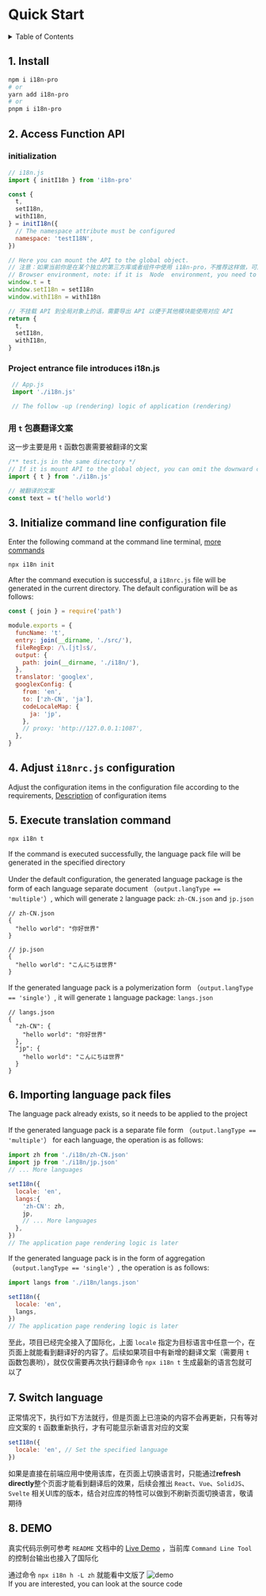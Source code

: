 
# Quick Start

<details >
  <summary>Table of Contents</summary>

  &emsp;&emsp;[1. Install](#1-install)<br/>
  &emsp;&emsp;[2. Access Function API](#2-access-function-api)<br/>
  &emsp;&emsp;&emsp;&emsp;[initialization](#initialization)<br/>
  &emsp;&emsp;&emsp;&emsp;[Project entrance file introduces i18n.js](#project-entrance-file-introduces-i18njs)<br/>
  &emsp;&emsp;&emsp;&emsp;[用 `t` 包裹翻译文案](#用-t-包裹翻译文案)<br/>
  &emsp;&emsp;[3. Initialize command line configuration file](#3-initialize-command-line-configuration-file)<br/>
  &emsp;&emsp;[4. Adjust  `i18nrc.js`  configuration](#4-adjust--i18nrcjs--configuration)<br/>
  &emsp;&emsp;[5. Execute translation command](#5-execute-translation-command)<br/>
  &emsp;&emsp;[6. Importing language pack files](#6-importing-language-pack-files)<br/>
  &emsp;&emsp;[7. Switch language](#7-switch-language)<br/>
  &emsp;&emsp;[8. DEMO](#8-demo)<br/>

</details>

## 1. Install

```bash
npm i i18n-pro
# or
yarn add i18n-pro
# or
pnpm i i18n-pro
```

## 2. Access Function API

### initialization

```js
// i18n.js
import { initI18n } from 'i18n-pro'

const {
  t,
  setI18n,
  withI18n,
} = initI18n({
  // The namespace attribute must be configured
  namespace: 'testI18N',
})

// Here you can mount the API to the global object.
// 注意：如果当前你是在某个独立的第三方库或者组件中使用 i18n-pro，不推荐这样做，可能会造成你的用户 API 命名冲突
// Browser environment, note: if it is  Node  environment, you need to replace  window  with  global 
window.t = t
window.setI18n = setI18n
window.withI18n = withI18n

// 不挂载 API 到全局对象上的话，需要导出 API 以便于其他模块能使用对应 API
return {
  t,
  setI18n,
  withI18n,
}
```

### Project entrance file introduces i18n.js

```js
 // App.js
 import './i18n.js'

 // The follow -up (rendering) logic of application (rendering)
```

### 用 `t` 包裹翻译文案
这一步主要是用 `t` 函数包裹需要被翻译的文案
```js
/** test.js in the same directory */
// If it is mount API to the global object, you can omit the downward code
import { t } from './i18n.js'

// 被翻译的文案
const text = t('hello world')
```


## 3. Initialize command line configuration file
Enter the following command at the command line terminal, [more commands](https://github.com/eyelly-wu/i18n-pro/blob/vdoc/docs/dist/COMMAND_LINE.md#command-list)
```bash
npx i18n init 
```
After the command execution is successful, a  `i18nrc.js`  file will be generated in the current directory. The default configuration will be as follows:
```js
const { join } = require('path')

module.exports = {
  funcName: 't',
  entry: join(__dirname, './src/'),
  fileRegExp: /\.[jt]s$/,
  output: {
    path: join(__dirname, './i18n/'),
  },
  translator: 'googlex',
  googlexConfig: {
    from: 'en',
    to: ['zh-CN', 'ja'],
    codeLocaleMap: {
      ja: 'jp',
    },
    // proxy: 'http://127.0.0.1:1087',
  },
}
```


## 4. Adjust  `i18nrc.js`  configuration
Adjust the configuration items in the configuration file according to the requirements, [Description](https://github.com/eyelly-wu/i18n-pro/blob/vdoc/docs/dist/COMMAND_LINE.md#1--i18nrcjs--configuration) of configuration items

## 5. Execute translation command

```bash
npx i18n t 
```
If the command is executed successfully, the language pack file will be generated in the specified directory<br /><br />Under the default configuration, the generated language package is the form of each language separate document （`output.langType == 'multiple'`）, which will generate  `2`  language pack:  `zh-CN.json`  and  `jp.json` 
```text
// zh-CN.json
{
  "hello world": "你好世界"
}

// jp.json
{
  "hello world": "こんにちは世界"
}
```
If the generated language pack is a polymerization form （`output.langType == 'single'`）, it will generate  `1`  language package:  `langs.json` 
```text
// langs.json
{
  "zh-CN": {
    "hello world": "你好世界"
  },
  "jp": {
    "hello world": "こんにちは世界"
  }
}
```


## 6. Importing language pack files
The language pack already exists, so it needs to be applied to the project

If the generated language pack is a separate file form （`output.langType == 'multiple'`） for each language, the operation is as follows:
```js
import zh from './i18n/zh-CN.json'
import jp from './i18n/jp.json'
// ... More languages

setI18n({
  locale: 'en',
  langs:{
    'zh-CN': zh,
    jp,
    // ... More languages
  },
})
// The application page rendering logic is later
```
If the generated language pack is in the form of aggregation （`output.langType == 'single'`）, the operation is as follows:
```js
import langs from './i18n/langs.json'

setI18n({
  locale: 'en',
  langs,
})
// The application page rendering logic is later
```
至此，项目已经完全接入了国际化，上面 `locale` 指定为目标语言中任意一个，在页面上就能看到翻译好的内容了。后续如果项目中有新增的翻译文案（需要用 `t` 函数包裹哟），就仅仅需要再次执行翻译命令 `npx i18n t` 生成最新的语言包就可以了

## 7. Switch language
正常情况下，执行如下方法就行，但是页面上已渲染的内容不会再更新，只有等对应文案的 `t` 函数重新执行，才有可能显示新语言对应的文案
```js
setI18n({
  locale: 'en', // Set the specified language
})
```
如果是直接在前端应用中使用该库，在页面上切换语言时，只能通过**refresh directly**整个页面才能看到翻译后的效果，后续会推出 `React`、`Vue`、`SolidJS`、`Svelte` 相关UI库的版本，结合对应库的特性可以做到不刷新页面切换语言，敬请期待

## 8. DEMO
真实代码示例可参考 `README` 文档中的 [Live Demo](https://github.com/eyelly-wu/i18n-pro/tree/vdoc#live-demo) ，当前库 `Command Line Tool` 的控制台输出也接入了国际化

通过命令 `npx i18n h -L zh` 就能看中文版了
![demo](https://s3.bmp.ovh/imgs/2023/05/02/cc60f507a8f76a81.gif "demo")<br />If you are interested, you can look at the source code